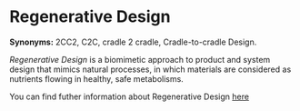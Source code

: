 # Regenerative Design

<!-- (Sustainability) -->

**Synonyms:** 2CC2, C2C, cradle 2 cradle, Cradle-to-cradle Design.

*Regenerative Design* is a biomimetic approach to product and system design that mimics natural processes, in which materials are considered as nutrients flowing in healthy, safe metabolisms. 

You can find futher information about Regenerative Design [here](../../T3.6/cradle_to_cradle.md)
